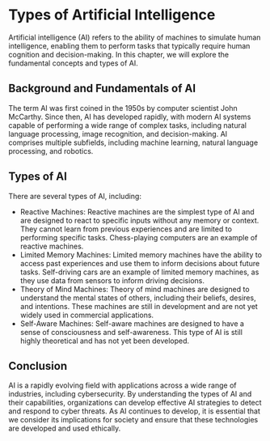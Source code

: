 Types of Artificial Intelligence
===================================================================================================

Artificial intelligence (AI) refers to the ability of machines to simulate human intelligence, enabling them to perform tasks that typically require human cognition and decision-making. In this chapter, we will explore the fundamental concepts and types of AI.

Background and Fundamentals of AI
---------------------------------

The term AI was first coined in the 1950s by computer scientist John McCarthy. Since then, AI has developed rapidly, with modern AI systems capable of performing a wide range of complex tasks, including natural language processing, image recognition, and decision-making. AI comprises multiple subfields, including machine learning, natural language processing, and robotics.

Types of AI
-----------

There are several types of AI, including:

* Reactive Machines: Reactive machines are the simplest type of AI and are designed to react to specific inputs without any memory or context. They cannot learn from previous experiences and are limited to performing specific tasks. Chess-playing computers are an example of reactive machines.
* Limited Memory Machines: Limited memory machines have the ability to access past experiences and use them to inform decisions about future tasks. Self-driving cars are an example of limited memory machines, as they use data from sensors to inform driving decisions.
* Theory of Mind Machines: Theory of mind machines are designed to understand the mental states of others, including their beliefs, desires, and intentions. These machines are still in development and are not yet widely used in commercial applications.
* Self-Aware Machines: Self-aware machines are designed to have a sense of consciousness and self-awareness. This type of AI is still highly theoretical and has not yet been developed.

Conclusion
----------

AI is a rapidly evolving field with applications across a wide range of industries, including cybersecurity. By understanding the types of AI and their capabilities, organizations can develop effective AI strategies to detect and respond to cyber threats. As AI continues to develop, it is essential that we consider its implications for society and ensure that these technologies are developed and used ethically.
